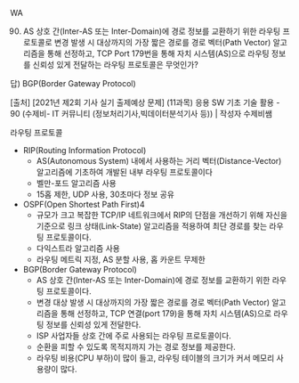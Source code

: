 WA  
  
90. AS 상호 간(Inter-AS 또는 Inter-Domain)에 경로 정보를 교환하기 위한 라우팅 프로토콜로 변경 발생 시 대상까지의 가장 짧은 경로를 경로 벡터(Path Vector) 알고리즘을 통해 선정하고, TCP Port 179번을 통해 자치 시스템(AS)으로 라우팅 정보를 신뢰성 있게 전달하는 라우팅 프로토콜은 무엇인가?
  
답) BGP(Border Gateway Protocol)  
  
[출처] [2021년 제2회 기사 실기 출제예상 문제] (11과목) 응용 SW 기초 기술 활용 - 90 (수제비- IT 커뮤니티 (정보처리기사,빅데이터분석기사 등)) | 작성자 수제비쌤  
  
라우팅 프로토콜  
- RIP(Routing Information Protocol)
  - AS(Autonomous System) 내에서 사용하는 거리 벡터(Distance-Vector) 알고리즘에 기초하여 개발된 내부 라우팅 프로토콜이다
  - 벨만-포드 알고리즘 사용
  - 15홉 제한, UDP 사용, 30초마다 정보 공유
- OSPF(Open Shortest Path First)4
  - 규모가 크고 복잡한 TCP/IP 네트워크에서 RIP의 단점을 개선하기 위해 자신을 기준으로 링크 상태(Link-State) 알고리즘을 적용하여 최단 경로를 찾는 라우팅 프로토콜이다.
  - 다익스트라 알고리즘 사용
  - 라우팅 메트릭 지정, AS 분할 사용, 홉 카운트 무제한
- BGP(Border Gateway Protocol)
  - AS 상호 간(Inter-AS 또는 Inter-Domain)에 경로 정보를 교환하기 위한 라우팅 프로토콜이다.
  - 변경 대상 발생 시 대상까지의 가장 짧은 경로를 경로 벡터(Path Vector) 알고리즘을 통해 선정하고, TCP 연결(port 179)을 통해 자치 시스템(AS)으로 라우팅 정보를 신뢰성 있게 전달한다.
  - ISP 사업자들 상호 간에 주로 사용되는 라우팅 프로토콜이다.
  - 순환을 피할 수 있도록 목적지까지 가는 경로 정보를 제공한다.
  - 라우팅 비용(CPU 부하)이 많이 들고, 라우팅 테이블의 크기가 커서 메모리 사용량이 많다.

